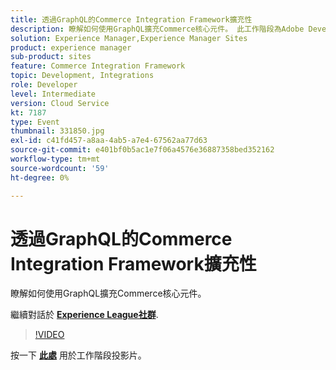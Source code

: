 ```yaml
---
title: 透過GraphQL的Commerce Integration Framework擴充性
description: 瞭解如何使用GraphQL擴充Commerce核心元件。 此工作階段為Adobe Developers Live內容事件的一部分。
solution: Experience Manager,Experience Manager Sites
product: experience manager
sub-product: sites
feature: Commerce Integration Framework
topic: Development, Integrations
role: Developer
level: Intermediate
version: Cloud Service
kt: 7187
type: Event
thumbnail: 331850.jpg
exl-id: c41fd457-a8aa-4ab5-a7e4-67562aa77d63
source-git-commit: e401bf0b5ac1e7f06a4576e36887358bed352162
workflow-type: tm+mt
source-wordcount: '59'
ht-degree: 0%

---
```


# 透過GraphQL的Commerce Integration Framework擴充性

瞭解如何使用GraphQL擴充Commerce核心元件。

繼續對話於 **[Experience League社群](https://adobe.ly/36Yd3v6)**.

>[!VIDEO](https://video.tv.adobe.com/v/331850/?quality=12&learn=on&hidetitle=true)

按一下 **[此處](/help/adobe-developers-live/assets/cif-extensibility-graphql.pdf)** 用於工作階段投影片。
